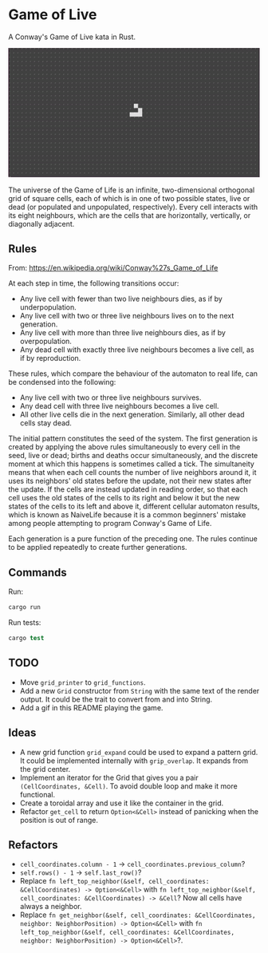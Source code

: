 # Game of Live

A Conway's Game of Live kata in Rust.

![Game of Life](./docs/media/game-of-life.gif)

The universe of the Game of Life is an infinite, two-dimensional orthogonal grid of square cells, each of which is in one of two possible states, live or dead (or populated and unpopulated, respectively). Every cell interacts with its eight neighbours, which are the cells that are horizontally, vertically, or diagonally adjacent.

## Rules

From: <https://en.wikipedia.org/wiki/Conway%27s_Game_of_Life>

 At each step in time, the following transitions occur:

- Any live cell with fewer than two live neighbours dies, as if by underpopulation.
- Any live cell with two or three live neighbours lives on to the next generation.
- Any live cell with more than three live neighbours dies, as if by overpopulation.
- Any dead cell with exactly three live neighbours becomes a live cell, as if by reproduction.

These rules, which compare the behaviour of the automaton to real life, can be condensed into the following:

- Any live cell with two or three live neighbours survives.
- Any dead cell with three live neighbours becomes a live cell.
- All other live cells die in the next generation. Similarly, all other dead cells stay dead.

The initial pattern constitutes the seed of the system. The first generation is created by applying the above rules simultaneously to every cell in the seed, live or dead; births and deaths occur simultaneously, and the discrete moment at which this happens is sometimes called a tick. The simultaneity means that when each cell counts the number of live neighbors around it, it uses its neighbors' old states before the update, not their new states after the update. If the cells are instead updated in reading order, so that each cell uses the old states of the cells to its right and below it but the new states of the cells to its left and above it, different cellular automaton results, which is known as NaiveLife because it is a common beginners' mistake among people attempting to program Conway's Game of Life.

Each generation is a pure function of the preceding one. The rules continue to be applied repeatedly to create further generations.

## Commands

Run:

```s
cargo run
```

Run tests:

```s
cargo test
```

## TODO

- Move `grid_printer` to `grid_functions`.
- Add a new `Grid` constructor from `String` with the same text of the render output. It could be the trait to convert from and into String.
- Add a gif in this README playing the game.

## Ideas

- A new grid function `grid_expand` could be used to expand a pattern grid. It could be implemented internally with `grip_overlap`. It expands from the grid center.
- Implement an iterator for the Grid that gives you a pair `(CellCoordinates, &Cell)`. To avoid double loop and make it more functional.
- Create a toroidal array and use it like the container in the grid.
- Refactor `get_cell` to return `Option<&Cell>` instead of panicking when the position is out of range.

## Refactors

- `cell_coordinates.column - 1` -> `cell_coordinates.previous_column`?
- `self.rows() - 1` -> `self.last_row()`?
- Replace `fn left_top_neighbor(&self, cell_coordinates: &CellCoordinates) -> Option<&Cell>` with `fn left_top_neighbor(&self, cell_coordinates: &CellCoordinates) -> &Cell`? Now all cells have always a neighbor.
- Replace `fn get_neighbor(&self, cell_coordinates: &CellCoordinates, neighbor: NeighborPosition) -> Option<&Cell>` with `fn left_top_neighbor(&self, cell_coordinates: &CellCoordinates, neighbor: NeighborPosition) -> Option<&Cell>`?.
